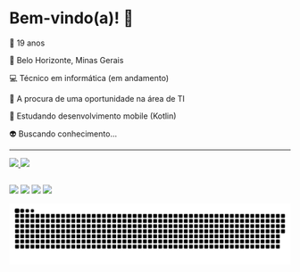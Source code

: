 # Bem-vindo(a)! :wave:

🔞 19 anos

🧀 Belo Horizonte, Minas Gerais

:computer: Técnico em informática (em andamento)​

🔭 A procura de uma oportunidade na área de TI

:seedling: Estudando desenvolvimento mobile (Kotlin)

👽 Buscando conhecimento...

<hr>

 <div>
  <a href="https://github.com/andrecandrad">
  <img height="180em" src="https://github-readme-stats.vercel.app/api?username=andrecandrad&show_icons=true&theme=dark&include_all_commits=true&count_private=true"/>
  <img height="180em" src="https://github-readme-stats.vercel.app/api/top-langs/?username=andrecandrad&layout=compact&langs_count=7&theme=dark"/>
</div>
  
  ##
 
<div> 
  <a href="https://instagram.com/andrecandrad" target="_blank"><img src="https://img.shields.io/badge/-Instagram-%23E4405F?style=for-the-badge&logo=instagram&logoColor=white" target="_blank"></a>
 <a href="https://discord.gg/G9GPg5SA75" target="_blank"><img src="https://img.shields.io/badge/Discord-7289DA?style=for-the-badge&logo=discord&logoColor=white" target="_blank"></a> 
  <a href = "mailto:andrecandrad@gmail.com"><img src="https://img.shields.io/badge/-Gmail-%23333?style=for-the-badge&logo=gmail&logoColor=white" target="_blank"></a>
  <a href="https://www.linkedin.com/in/andrecandrad" target="_blank"><img src="https://img.shields.io/badge/-LinkedIn-%230077B5?style=for-the-badge&logo=linkedin&logoColor=white" target="_blank"></a> 
 
![Snake animation](https://github.com/andrecandrad/andrecandrad/blob/output/github-contribution-grid-snake.svg)
</div>
  
